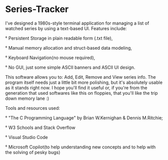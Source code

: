 # Series-Tracker
I've designed a 1980s-style terminal application for managing a list of watched series by using a text-based UI.
Features include:

° Persistent Storage in plain readable form (.txt file),

° Manual memory allocation and struct-based data modeling,

° Keyboard Navigation(no mouse required),

° No GUI, just some simple ASCII banners and ASCII UI design.

This software allows you to: Add, Edit, Remove and View series info.
The program itself needs just a little bit more polishing, but it's absolutely usable as it stands right now.
I hope you'll find it useful or, if you're from the generation that used softwares like this on floppies, that you'll
like the trip down memory lane :)

Tools and resources used:

° "The C Programming Language" by Brian W.Kernighan & Dennis M.Ritchie;

° W3 Schools and Stack Overflow

° Visual Studio Code

° Microsoft Copilot(to help understanding new concepts and to help with the solving of pesky bugs)
